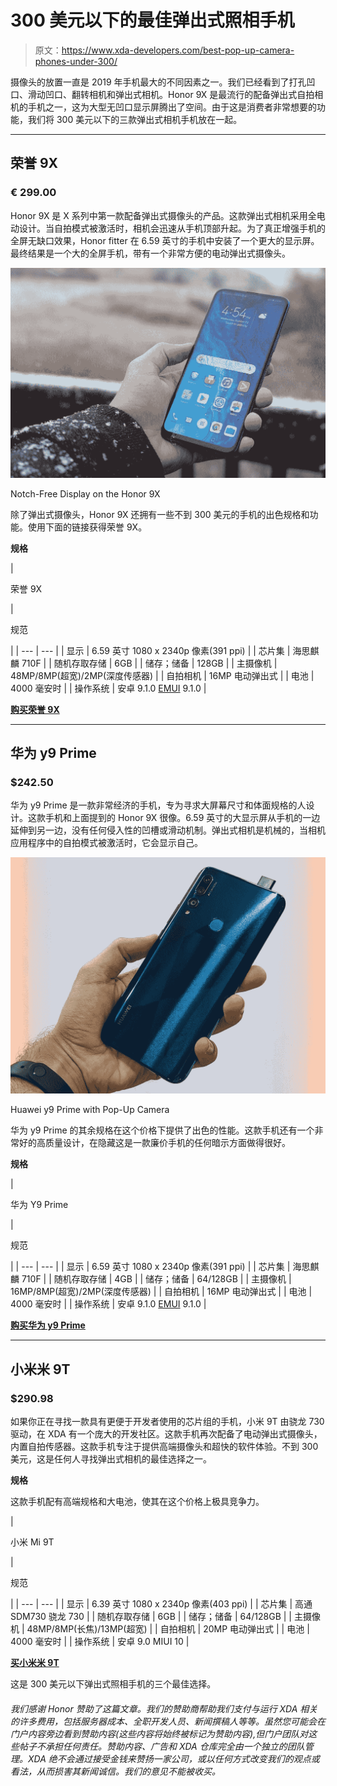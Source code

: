 # 300 美元以下的最佳弹出式照相手机

> 原文：<https://www.xda-developers.com/best-pop-up-camera-phones-under-300/>

摄像头的放置一直是 2019 年手机最大的不同因素之一。我们已经看到了打孔凹口、滑动凹口、翻转相机和弹出式相机。Honor 9X 是最流行的配备弹出式自拍相机的手机之一，这为大型无凹口显示屏腾出了空间。由于这是消费者非常想要的功能，我们将 300 美元以下的三款弹出式相机手机放在一起。

* * *

## 荣誉 9X

### € 299.00

Honor 9X 是 X 系列中第一款配备弹出式摄像头的产品。这款弹出式相机采用全电动设计。当自拍模式被激活时，相机会迅速从手机顶部升起。为了真正增强手机的全屏无缺口效果，Honor fitter 在 6.59 英寸的手机中安装了一个更大的显示屏。最终结果是一个大的全屏手机，带有一个非常方便的电动弹出式摄像头。

 <picture>![](img/a91dcc524d1e52a7976f666647141d39.png)</picture> 

Notch-Free Display on the Honor 9X

除了弹出式摄像头，Honor 9X 还拥有一些不到 300 美元的手机的出色规格和功能。使用下面的链接获得荣誉 9X。

**规格**

| 

荣誉 9X

 | 

规范

 |
| --- | --- |
| 显示 | 6.59 英寸 1080 x 2340p 像素(391 ppi) |
| 芯片集 | 海思麒麟 710F |
| 随机存取存储 | 6GB |
| 储存；储备 | 128GB |
| 主摄像机 | 48MP/8MP(超宽)/2MP(深度传感器) |
| 自拍相机 | 16MP 电动弹出式 |
| 电池 | 4000 毫安时 |
| 操作系统 | 安卓 9.1.0 [EMUI](https://www.xda-developers.com/tag/emui/) 9.1.0 |

[**购买荣誉 9X**](https://www.hihonor.com/global/products/smartphone/honor9x/)

* * *

## 华为 y9 Prime

### $242.50

华为 y9 Prime 是一款非常经济的手机，专为寻求大屏幕尺寸和体面规格的人设计。这款手机和上面提到的 Honor 9X 很像。6.59 英寸的大显示屏从手机的一边延伸到另一边，没有任何侵入性的凹槽或滑动机制。弹出式相机是机械的，当相机应用程序中的自拍模式被激活时，它会显示自己。

 <picture>![huawei y9 prime hands on review](img/1a2745329286b4a16569cdef5615453e.png)</picture> 

Huawei y9 Prime with Pop-Up Camera

华为 y9 Prime 的其余规格在这个价格下提供了出色的性能。这款手机还有一个非常好的高质量设计，在隐藏这是一款廉价手机的任何暗示方面做得很好。

**规格**

| 

华为 Y9 Prime

 | 

规范

 |
| --- | --- |
| 显示 | 6.59 英寸 1080 x 2340p 像素(391 ppi) |
| 芯片集 | 海思麒麟 710F |
| 随机存取存储 | 4GB |
| 储存；储备 | 64/128GB |
| 主摄像机 | 16MP/8MP(超宽)/2MP(深度传感器) |
| 自拍相机 | 16MP 电动弹出式 |
| 电池 | 4000 毫安时 |
| 操作系统 | 安卓 9.1.0 [EMUI](https://www.xda-developers.com/tag/emui/) 9.1.0 |

[**购买华为 y9 Prime**](https://www.amazon.com/Display-Cameras-4000mAh-Battery-Unlocked/dp/B07VYP6VLS?tag=xda-6aie5oi-20&ascsubtag=UUxdaUeUpU26580&asc_refurl=https%3A%2F%2Fwww.xda-developers.com%2Fbest-pop-up-camera-phones-under-300%2F&asc_campaign=Short-Term)

* * *

## 小米米 9T

### $290.98

如果你正在寻找一款具有更便于开发者使用的芯片组的手机，小米 9T 由骁龙 730 驱动，在 XDA 有一个庞大的开发社区。这款手机再次配备了电动弹出式摄像头，内置自拍传感器。这款手机专注于提供高端摄像头和超快的软件体验。不到 300 美元，这是任何人寻找弹出式相机的最佳选择之一。

**规格**

这款手机配有高端规格和大电池，使其在这个价格上极具竞争力。

| 

小米 Mi 9T

 | 

规范

 |
| --- | --- |
| 显示 | 6.39 英寸 1080 x 2340p 像素(403 ppi) |
| 芯片集 | 高通 SDM730 骁龙 730 |
| 随机存取存储 | 6GB |
| 储存；储备 | 64/128GB |
| 主摄像机 | 48MP/8MP(长焦)/13MP(超宽) |
| 自拍相机 | 20MP 电动弹出式 |
| 电池 | 4000 毫安时 |
| 操作系统 | 安卓 9.0 MIUI 10 |

[**买小米米 9T**](https://www.amazon.com/Xiaomi-AMOLED-Display-Factory-Unlocked/dp/B07TRPH8SD/ref=sr_1_2?keywords=Realme+X&qid=1574351882&sr=8-2&tag=xda-6aie5oi-20&ascsubtag=UUxdaUeUpU26580&asc_refurl=https%3A%2F%2Fwww.xda-developers.com%2Fbest-pop-up-camera-phones-under-300%2F&asc_campaign=Short-Term)

这是 300 美元以下弹出式照相手机的三个最佳选择。

###### 我们感谢 Honor 赞助了这篇文章。我们的赞助商帮助我们支付与运行 XDA 相关的许多费用，包括服务器成本、全职开发人员、新闻撰稿人等等。虽然您可能会在门户内容旁边看到赞助内容(这些内容将始终被标记为赞助内容),但门户团队对这些帖子不承担任何责任。赞助内容、广告和 XDA 仓库完全由一个独立的团队管理。XDA 绝不会通过接受金钱来赞扬一家公司，或以任何方式改变我们的观点或看法，从而损害其新闻诚信。我们的意见不能被收买。